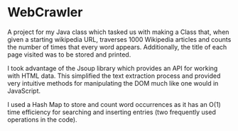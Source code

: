 # WebCrawler

A project for my Java class which tasked us with making a Class that, when given a starting wikipedia URL, traverses 1000 Wikipedia articles and counts the number of times that every word appears.  Additionally, the title of each page visited was to be stored and printed. 

I took advantage of the Jsoup library which provides an API for working with HTML data.  This simplified the text extraction process and provided very intuitive methods for manipulating the DOM much like one would in JavaScript.

I used a Hash Map to store and count word occurrences  as it has an O(1) time efficiency for searching and inserting entries (two frequently used operations in the code).  
